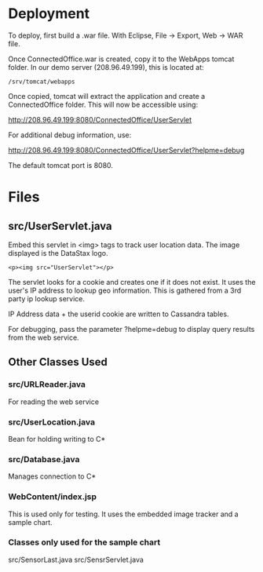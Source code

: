 # Deployment

To deploy, first build a .war file. With Eclipse, File -> Export, Web -> WAR file.

Once ConnectedOffice.war is created, copy it to the WebApps tomcat folder. In our demo server (208.96.49.199), this is located at:

    /srv/tomcat/webapps

Once copied, tomcat will extract the application and create a ConnectedOffice folder. This will now be accessible using:

http://208.96.49.199:8080/ConnectedOffice/UserServlet

For additional debug information, use: 

http://208.96.49.199:8080/ConnectedOffice/UserServlet?helpme=debug

The default tomcat port is 8080.

# Files

## src/UserServlet.java

Embed this servlet in <img\> tags to track user location data. The image displayed is the DataStax logo.

    <p><img src="UserServlet"></p>

The servlet looks for a cookie and creates one if it does not exist. It uses the user's IP address to lookup geo
information. This is gathered from a 3rd party ip lookup service.

IP Address data + the userid cookie are written to Cassandra tables.

For debugging, pass the parameter ?helpme=debug to display query results from the web service.
  
## Other Classes Used

### src/URLReader.java

For reading the web service

### src/UserLocation.java

Bean for holding writing to C*

### src/Database.java

Manages connection to C*


### WebContent/index.jsp

This is used only for testing. It uses the embedded image tracker and a sample chart.

### Classes only used for the sample chart

  src/SensorLast.java
  src/SensrServlet.java
